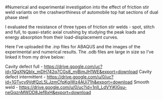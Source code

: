 #Numerical and experimental investigation into the effect of friction stir weld variants on the crashworthiness of automobile top hat sections of dual phase steel 

I evaluated the resistance of three types of friction stir welds - spot, stitch and full, to quasi-static axial crushing by studying the peak loads and energy absorption from their load-displacement curves.

Here I've uploaded the .inp files for ABAQUS and the images of the experimental and numerical results. The .odb files are large in size so I've linked it from my drive below:

Cavity defect full - https://drive.google.com/uc?id=1QgXNQblx_mDH742q7CGs8_mjBimJH1WE&export=download
Cavity defect intermittent - https://drive.google.com/u/0/uc?id=1GTycy9VdfQzL5LJzmCfpKgiWz4AUi71h&export=download
Smooth weld - https://drive.google.com/u/0/uc?id=1nII_LdVYiKIGsu-neGqznMWDD8Jef8xH&export=download
